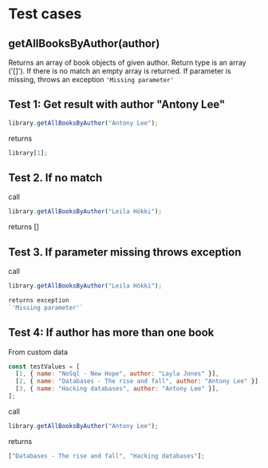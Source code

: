 # Test cases

## **getAllBooksByAuthor(author)**

Returns an array of book objects of given author. Return type is an array ('[]').
If there is no match an empty array is returned.
If parameter is missing, throws an exception `'Missing parameter'`

## Test 1: Get result with author "Antony Lee"

```js
library.getAllBooksByAuthor("Antony Lee");
```

returns

```js
library[1];
```

## Test 2. If no match

call

```js
library.getAllBooksByAuthor("Leila Hökki");
```

returns []

## Test 3. If parameter missing throws exception

call

```js
library.getAllBooksByAuthor("Leila Hökki");

returns exception
`'Missing parameter'`
```

## Test 4: If author has more than one book

From custom data

```js
const testValues = [
  [1, { name: "NoSql - New Hope", author: "Layla Jones" }],
  [2, { name: "Databases - The rise and fall", author: "Antony Lee" }],
  [3, { name: "Hacking databases", author: "Antony Lee" }],
];
```

call

```js
library.getAllBooksByAuthor("Antony Lee");
```

returns

```js
["Databases - The rise and fall", "Hacking databases"];
```
